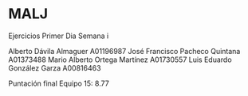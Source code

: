 # MALJ
Ejercicios Primer Dia Semana i 

Alberto Dávila Almaguer A01196987
José Francisco Pacheco Quintana A01373488
Mario Alberto Ortega Martínez A01730557
Luis Eduardo González Garza A00816463

Puntación final
Equipo 15: 8.77
